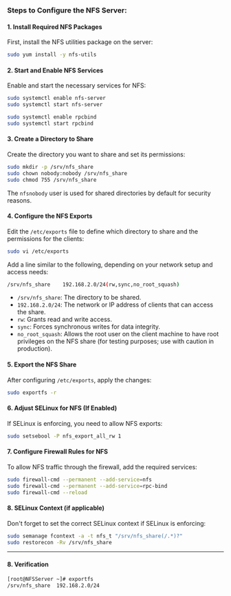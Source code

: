 ### Steps to Configure the NFS Server:

#### 1. **Install Required NFS Packages**

First, install the NFS utilities package on the server:

```bash
sudo yum install -y nfs-utils
```

#### 2. **Start and Enable NFS Services**

Enable and start the necessary services for NFS:

```bash
sudo systemctl enable nfs-server
sudo systemctl start nfs-server

sudo systemctl enable rpcbind
sudo systemctl start rpcbind
```

#### 3. **Create a Directory to Share**

Create the directory you want to share and set its permissions:

```bash
sudo mkdir -p /srv/nfs_share
sudo chown nobody:nobody /srv/nfs_share
sudo chmod 755 /srv/nfs_share
```

The `nfsnobody` user is used for shared directories by default for security reasons.

#### 4. **Configure the NFS Exports**

Edit the `/etc/exports` file to define which directory to share and the permissions for the clients:

```bash
sudo vi /etc/exports
```

Add a line similar to the following, depending on your network setup and access needs:

```bash
/srv/nfs_share    192.168.2.0/24(rw,sync,no_root_squash)
```

- `/srv/nfs_share`: The directory to be shared.
- `192.168.2.0/24`: The network or IP address of clients that can access the share.
- `rw`: Grants read and write access.
- `sync`: Forces synchronous writes for data integrity.
- `no_root_squash`: Allows the root user on the client machine to have root privileges on the NFS share (for testing purposes; use with caution in production).

#### 5. **Export the NFS Share**

After configuring `/etc/exports`, apply the changes:

```bash
sudo exportfs -r
```

#### 6. **Adjust SELinux for NFS (If Enabled)**

If SELinux is enforcing, you need to allow NFS exports:

```bash
sudo setsebool -P nfs_export_all_rw 1
```

#### 7. **Configure Firewall Rules for NFS**

To allow NFS traffic through the firewall, add the required services:

```bash
sudo firewall-cmd --permanent --add-service=nfs
sudo firewall-cmd --permanent --add-service=rpc-bind
sudo firewall-cmd --reload
```

#### 8. **SELinux Context (if applicable)**

Don't forget to set the correct SELinux context if SELinux is enforcing:

```bash
sudo semanage fcontext -a -t nfs_t "/srv/nfs_share(/.*)?"
sudo restorecon -Rv /srv/nfs_share
```

---

#### 8. **Verification**

```bash
[root@NFSServer ~]# exportfs
/srv/nfs_share  192.168.2.0/24
```
